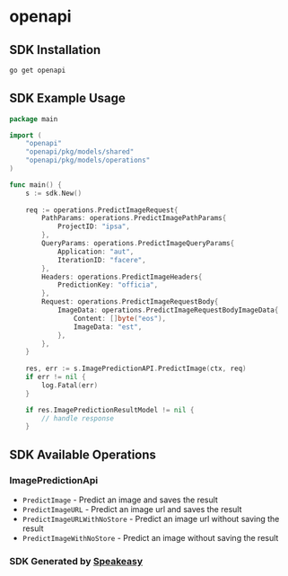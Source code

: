 # openapi

<!-- Start SDK Installation -->
## SDK Installation

```bash
go get openapi
```
<!-- End SDK Installation -->

## SDK Example Usage
<!-- Start SDK Example Usage -->
```go
package main

import (
    "openapi"
    "openapi/pkg/models/shared"
    "openapi/pkg/models/operations"
)

func main() {
    s := sdk.New()
    
    req := operations.PredictImageRequest{
        PathParams: operations.PredictImagePathParams{
            ProjectID: "ipsa",
        },
        QueryParams: operations.PredictImageQueryParams{
            Application: "aut",
            IterationID: "facere",
        },
        Headers: operations.PredictImageHeaders{
            PredictionKey: "officia",
        },
        Request: operations.PredictImageRequestBody{
            ImageData: operations.PredictImageRequestBodyImageData{
                Content: []byte("eos"),
                ImageData: "est",
            },
        },
    }
    
    res, err := s.ImagePredictionAPI.PredictImage(ctx, req)
    if err != nil {
        log.Fatal(err)
    }

    if res.ImagePredictionResultModel != nil {
        // handle response
    }
```
<!-- End SDK Example Usage -->

<!-- Start SDK Available Operations -->
## SDK Available Operations

### ImagePredictionApi

* `PredictImage` - Predict an image and saves the result
* `PredictImageURL` - Predict an image url and saves the result
* `PredictImageURLWithNoStore` - Predict an image url without saving the result
* `PredictImageWithNoStore` - Predict an image without saving the result

<!-- End SDK Available Operations -->

### SDK Generated by [Speakeasy](https://docs.speakeasyapi.dev/docs/using-speakeasy/client-sdks)
